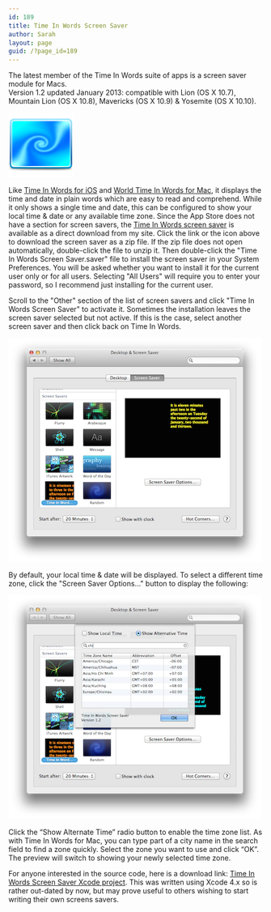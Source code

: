 ```yaml
---
id: 189
title: Time In Words Screen Saver
author: Sarah
layout: page
guid: /?page_id=189
---
```

The latest member of the Time In Words suite of apps is a screen saver module for Macs.  
Version 1.2 updated January 2013: compatible with Lion (OS X 10.7), Mountain Lion (OS X 10.8), Mavericks (OS X 10.9) & Yosemite (OS X 10.10).

[![Time In Words Screen Saver Download][1]][2]

   [1]: /wp-content/uploads/2012/05/ScreenSaverIcon128.png (Click to download Time In Words Screen Saver)
   [2]: /screensaver/download-TiWscreenSaver.php

Like [Time In Words for iOS][7] and [World Time In Words for Mac][8], it displays the time and date in plain words which are easy to read and comprehend. While it only shows a single time and date, this can be configured to show your local time & date or any available time zone. Since the App Store does not have a section for screen savers, the [Time In Words screen saver][9] is available as a direct download from my site. Click the link or the icon above to download the screen saver as a zip file. If the zip file does not open automatically, double-click the file to unzip it. Then double-click the "Time In Words Screen Saver.saver" file to install the screen saver in your System Preferences. You will be asked whether you want to install it for the current user only or for all users. Selecting "All Users" will require you to enter your password, so I recommend just installing for the current user. 

Scroll to the "Other" section of the list of screen savers and click "Time In Words Screen Saver" to activate it. Sometimes the installation leaves the screen saver selected but not active. If this is the case, select another screen saver and then click back on Time In Words. 

[![Time In Words Screen Saver][3]][4]

   [3]: /wp-content/uploads/2012/05/Screen-Shot-2013-01-22-at-2.11.28-PM-500.png
   [4]: /wp-content/uploads/2012/05/Screen-Shot-2013-01-22-at-2.11.28-PM.png

By default, your local time & date will be displayed. To select a different time zone, click the "Screen Saver Options…" button to display the following:

[![Time In Words Screen Saver Options][5]][6]

   [5]: /wp-content/uploads/2012/05/Screen-Shot-2013-01-22-at-2.11.50-PM-500.png
   [6]: /wp-content/uploads/2012/05/Screen-Shot-2013-01-22-at-2.11.50-PM.png

Click the &#8220;Show Alternate Time&#8221; radio button to enable the time zone list. As with Time In Words for Mac, you can type part of a city name in the search field to find a zone quickly. Select the zone you want to use and click &#8220;OK&#8221;. The preview will switch to showing your newly selected time zone.

For anyone interested in the source code, here is a download link: [Time In Words Screen Saver Xcode project][10]. This was written using Xcode 4.x so is rather out-dated by now, but may prove useful to others wishing to start writing their own screens savers.

 [7]: /time-in-words/ "Time In Words"
 [8]: /time-in-words-for-mac/ "Worlds Time In Words for Mac"
 [9]: /screensaver/download-TiWscreenSaver.php
 [10]: /screensaver/TimeInWordsScreenSaverXcode.zip